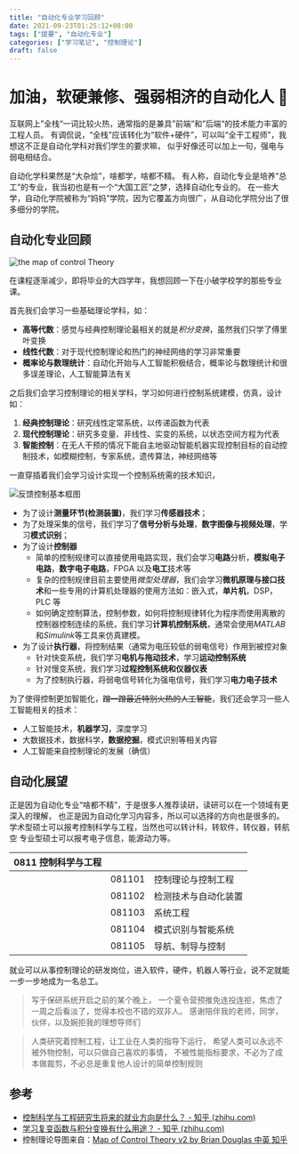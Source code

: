 ```yaml
---
title: "自动化专业学习回顾"
date: 2021-09-23T01:25:12+08:00
tags: ["提要", "自动化专业"]
categories: ["学习笔记", "控制理论"]
draft: false
---
```


# 加油，软硬兼修、强弱相济的自动化人 🤖

互联网上”全栈“一词比较火热，通常指的是兼具”前端“和”后端“的技术能力丰富的工程人员。
有调侃说，“全栈”应该转化为“软件+硬件”，可以叫“全干工程师”，我想这不正是自动化学科对我们学生的要求嘛，
似乎好像还可以加上一句，强电与弱电相结合。

自动化学科果然是“大杂烩”，啥都学，啥都不精。
有人称，自动化专业是培养“总工”的专业，我当初也是有一个“大国工匠”之梦，选择自动化专业的。
在一些大学，自动化学院被称为“妈妈”学院，因为它覆盖方向很广，从自动化学院分出了很多细分的学院。

## 自动化专业回顾

![the map of control Theory](https://pic4.zhimg.com/80/v2-f554bb4b02c039263422c446a61c2883_1440w.jpg)

在课程逐渐减少，即将毕业的大四学年，我想回顾一下在小破学校学的那些专业课。

首先我们会学习一些基础理论学科，如：

- **高等代数**：感觉与经典控制理论最相关的就是*积分变换*，虽然我们只学了傅里叶变换
- **线性代数**：对于现代控制理论和热门的神经网络的学习非常重要
- **概率论与数理统计**：自动化开始与人工智能积极结合，概率论与数理统计和很多误差理论，人工智能算法有关

之后我们会学习控制理论的相关学科，学习如何进行控制系统建模，仿真，设计如：

1. **经典控制理论**：研究线性定常系统，以传递函数为代表
2. **现代控制理论**：研究多变量、非线性、实变的系统，以状态空间方程为代表
3. **智能控制**：在无人干预的情况下能自主地驱动智能机器实现控制目标的自动控制技术，如模糊控制，专家系统，遗传算法，神经网络等

一直穿插着我们会学习设计实现一个控制系统需的技术知识，

![反馈控制基本框图](https://gss0.baidu.com/-vo3dSag_xI4khGko9WTAnF6hhy/zhidao/pic/item/7a899e510fb30f2457fe1db7c695d143ad4b0319.jpg)

- 为了设计**测量环节(检测装置)**，我们学习**传感器技术**；
- 为了处理采集的信号，我们学习了**信号分析与处理**，**数字图像与视频处理**，学习**模式识别**；
- 为了设计**控制器**
  - 简单的控制规律可以直接使用电路实现，我们会学习**电路**分析，**模拟电子电路**，**数字电子电路**，FPGA 以及**电工**技术等
  - 复杂的控制规律目前主要使用*微型处理器*，我们会学习**微机原理与接口技术**和一些专用的计算机处理器的使用方法如：嵌入式，**单片机**，DSP，PLC 等
  - 如何确定控制算法，控制参数，如何将控制规律转化为程序而使用离散的控制器控制连续的系统，我们学习**计算机控制系统**，通常会使用*MATLAB*和*Simulink*等工具来仿真建模。
- 为了设计**执行器**，将控制结果（通常为电压较低的弱电信号）作用到被控对象
  - 针对快变系统，我们学习**电机与拖动技术**，学习**运动控制系统**
  - 针对慢变系统，我们学习**过程控制系统和仪器仪表**
  - 为了控制执行器，将弱电信号转化为强电信号，我们学习**电力电子技术**

为了使得控制更加智能化，~~蹭一蹭最近特别火热的人工智能~~，我们还会学习一些人工智能相关的技术：

- 人工智能技术，**机器学习**，深度学习
- 大数据技术，数据科学，**数据挖掘**，模式识别等相关内容
- 人工智能来自控制理论的发展（确信）

## 自动化展望

正是因为自动化专业“啥都不精”，于是很多人推荐读研，读研可以在一个领域有更深入的理解，
也正是因为自动化学习内容多，所以可以选择的方向也是很多的。
学术型硕士可以报考控制科学与工程，当然也可以转计科，转软件，转仪器，转航空
专业型硕士可以报考电子信息，能源动力等。

| 0811 控制科学与工程 |        |                      |
| ------------------- | ------ | -------------------- |
|                     | 081101 | 控制理论与控制工程   |
|                     | 081102 | 检测技术与自动化装置 |
|                     | 081103 | 系统工程             |
|                     | 081104 | 模式识别与智能系统   |
|                     | 081105 | 导航、制导与控制     |

就业可以从事控制理论的研发岗位，进入软件，硬件，机器人等行业，说不定就能一步一步地成为一名总工。

> 写于保研系统开启之前的某个晚上，
> 一个夏令营预推免连投连拒，焦虑了一周之后看淡了，觉得本校也不错的双非人。
> 感谢陪伴我的老师，同学，伙伴，以及婉拒我的理想导师们

> 人类研究着控制工程，让工业在人类的指导下运行，
> 希望人类可以永远不被外物控制，可以只做自己喜欢的事情，
> 不被性能指标要求，不必为了成本做裁剪，不必总是重复他人设计的简单控制规则

## 参考

- [控制科学与工程研究生将来的就业方向是什么？ - 知乎 (zhihu.com)](https://www.zhihu.com/question/267266116)
- [学习复变函数与积分变换有什么用途？ - 知乎 (zhihu.com)](https://www.zhihu.com/question/31123817)
- 控制理论导图来自：[Map of Control Theory v2 by Brian Douglas 中英 知乎](https://zhuanlan.zhihu.com/p/134556538)
